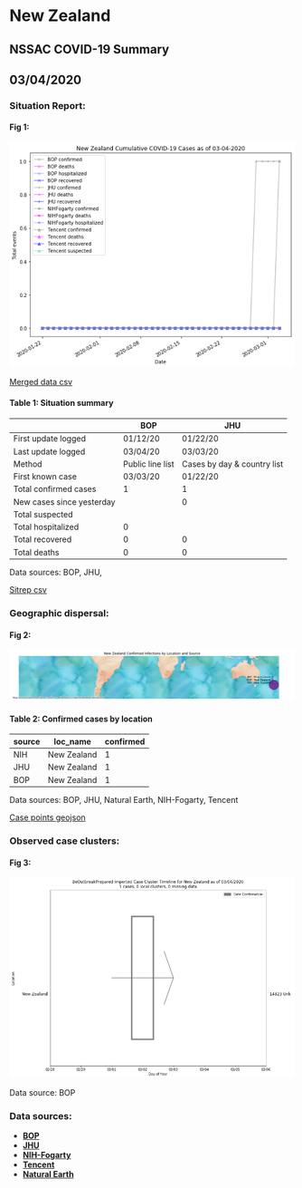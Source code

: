 # New Zealand
## NSSAC COVID-19 Summary
## 03/04/2020



### Situation Report:
#### Fig 1:
![New Zealand cases](../merged_histories/New_Zealand_merged_histories.png)

[Merged data csv](https://github.com/SchlittDataSci/SchlittDataSci.github.io/blob/master/data/tables/New_Zealand_merged_daily.csv)

#### Table 1: Situation summary


|                           | BOP              | JHU                         |
|---------------------------|------------------|-----------------------------|
| First update logged       | 01/12/20         | 01/22/20                    |
| Last update logged        | 03/04/20         | 03/03/20                    |
| Method                    | Public line list | Cases by day & country list |
| First known case          | 03/03/20         | 01/22/20                    |
| Total confirmed cases     | 1                | 1                           |
| New cases since yesterday |                  | 0                           |
| Total suspected           |                  |                             |
| Total hospitalized        | 0                |                             |
| Total recovered           | 0                | 0                           |
| Total deaths              | 0                | 0                           |

Data sources: BOP, JHU, 


[Sitrep csv](https://github.com/SchlittDataSci/SchlittDataSci.github.io/blob/master/data/tables/New_Zealand_sitrep.csv)

### Geographic dispersal:
#### Fig 2:
![New Zealand mapped](../case_locs/New_Zealand_case_locs.png)

#### Table 2: Confirmed cases by location


| source   | loc_name    |   confirmed |
|----------|-------------|-------------|
| NIH      | New Zealand |           1 |
| JHU      | New Zealand |           1 |
| BOP      | New Zealand |           1 |

Data sources: BOP, JHU, Natural Earth, NIH-Fogarty, Tencent


[Case points geojson](https://github.com/SchlittDataSci/SchlittDataSci.github.io/blob/master/data/shapes/New_Zealand_case_locs.geojson)

### Observed case clusters:
#### Fig 3:
![New Zealand cases](../cluster_analysis/New_Zealand_imported_cases_BOP.png)



Data source: BOP


### Data sources:
* **[BOP](https://github.com/beoutbreakprepared/nCoV2019)**
* **[JHU](https://github.com/CSSEGISandData/COVID-19)** 
* **[NIH-Fogarty](https://docs.google.com/spreadsheets/d/1jS24DjSPVWa4iuxuD4OAXrE3QeI8c9BC1hSlqr-NMiU/edit#gid=1187587451)** 
* **[Tencent](https://news.qq.com/zt2020/page/feiyan.htm)**
* **[Natural Earth](https://www.naturalearthdata.com/forums/forum/natural-earth-map-data/cultural-vectors/admin-1-states-provinces-and-their-boundaries/)**

<!-- Global site tag (gtag.js) - Google Analytics -->
<script async src="https://www.googletagmanager.com/gtag/js?id=UA-158816269-1"></script>
<script>
  window.dataLayer = window.dataLayer || [];
  function gtag(){dataLayer.push(arguments);}
  gtag('js', new Date());

  gtag('config', 'UA-158816269-1');
</script>